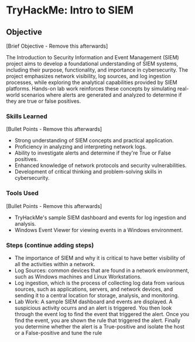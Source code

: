 # TryHackMe: Intro to SIEM

## Objective
[Brief Objective - Remove this afterwards]

The Introduction to Security Information and Event Management (SIEM) project aims to develop a foundational understanding of SIEM systems, including their purpose, functionality, and importance in cybersecurity. The project emphasizes network visibility, log sources, and log ingestion processes, while exploring the analytical capabilities provided by SIEM platforms. Hands-on lab work reinforces these concepts by simulating real-world scenarios where alerts are generated and analyzed to determine if they are true or false positives.

### Skills Learned
[Bullet Points - Remove this afterwards]

- Strong understanding of SIEM concepts and practical application.
- Proficiency in analyzing and interpreting network logs.
- Ability to investigate alerts and determine if they're True or False positives.
- Enhanced knowledge of network protocols and security vulnerabilities.
- Development of critical thinking and problem-solving skills in cybersecurity.

### Tools Used
[Bullet Points - Remove this afterwards]

- TryHackMe's sample SIEM dashboard and events for log ingestion and analysis.
- Windows Event Viewer for viewing events in a Windows environment.


### Steps (continue adding steps)
- The importance of SIEM and why it is critical to have better visibility of all the activities within a network.
- Log Sources: common devices that are found in a network environment, such as Windows machines and Linux Workstations.
- Log ingestion, which is the process of collecting log data from various sources, such as applications, servers, and network devices, and sending it to a central location for storage, analysis, and monitoring.
- Lab Work: A sample SIEM dashboard and events are displayed. A suspicious activity ocurrs and an alert is triggered. You then look through the event log to find the event that triggered the alert. Once you find the event, you are shown the rule that triggered the alert. Finally you determine whether the alert is a True-positive and isolate the host or a False-positive and tune the rule
